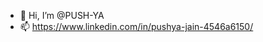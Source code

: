 - 👋 Hi, I’m @PUSH-YA
- 📫 https://www.linkedin.com/in/pushya-jain-4546a6150/

<!---
PUSH-YA/PUSH-YA is a ✨ special ✨ repository because its `README.md` (this file) appears on your GitHub profile.
You can click the Preview link to take a look at your changes.
--->
